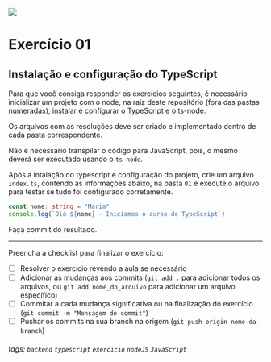 ![](https://i.imgur.com/xG74tOh.png)

# Exercício 01

## Instalação e configuração do TypeScript

Para que você consiga responder os exercícios seguintes, é necessário inicializar um projeto com o node, na raiz deste repositório (fora das pastas numeradas), instalar e configurar o TypeScript e o ts-node.

Os arquivos com as resoluções deve ser criado e implementado dentro de cada pasta correspondente.

Não é necessário transpilar o código para JavaScript, pois, o mesmo deverá ser executado usando o `ts-node`.

Após a intalação do typescript e configuração do projeto, crie um arquivo `index.ts`, contendo as informações abaixo, na pasta `01` e execute o arquivo para testar se tudo foi configurado corretamente.

```typescript
const nome: string = "Maria"
console.log(`Olá ${nome} - Iniciamos o curso de TypeScript`)
```

Faça commit do resultado.

---

Preencha a checklist para finalizar o exercício:

-   [ ] Resolver o exercício revendo a aula se necessário
-   [ ] Adicionar as mudanças aos commits (`git add .` para adicionar todos os arquivos, ou `git add nome_do_arquivo` para adicionar um arquivo específico)
-   [ ] Commitar a cada mudança significativa ou na finalização do exercício (`git commit -m "Mensagem do commit"`)
-   [ ] Pushar os commits na sua branch na origem (`git push origin nome-da-branch`)

###### tags: `backend` `typescript` `exercicio` `nodeJS` `JavaScript`